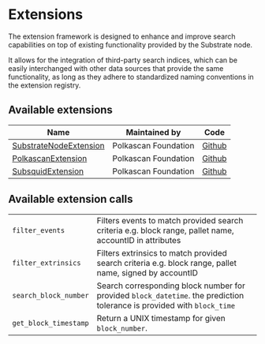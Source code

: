 # Extensions

The extension framework is designed to enhance and improve search capabilities on top of existing functionality provided 
by the Substrate node. 

It allows for the integration of third-party search indices, which can be easily interchanged with 
other data sources that provide the same functionality, as long as they adhere to standardized naming conventions in
the extension registry.

## Available extensions

| Name                                                 | Maintained by        | Code                                                                              |
|------------------------------------------------------|----------------------|-----------------------------------------------------------------------------------|
| [SubstrateNodeExtension](./substrate-node-extension) | Polkascan Foundation | [Github](https://github.com/dipdup-io/aiosubstrate)                     |
| [PolkascanExtension](./polkascan-extension.md)       | Polkascan Foundation | [Github](https://github.com/dipdup-io/aiosubstrate-extension-polkascan) |
| [SubsquidExtension](./subsquid-extension.md)         | Polkascan Foundation | [Github](https://github.com/dipdup-io/aiosubstrate-extension-subsquid)  |

## Available extension calls

|                 |                                                                                                                         |
|-----------------|-------------------------------------------------------------------------------------------------------------------------|
| `filter_events` | Filters events to match provided search criteria e.g. block range, pallet name, accountID in attributes                 |
| `filter_extrinsics` | Filters extrinsics to match provided search criteria e.g. block range, pallet name, signed by accountID                 |
| `search_block_number` | Search corresponding block number for provided `block_datetime`. the prediction tolerance is provided with `block_time` |
| `get_block_timestamp` | Return a UNIX timestamp for given `block_number`. |

